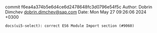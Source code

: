 commit f6ea4a374b5e6d4ce6d2478648fc3d0796e54f5c
Author: Dobrin Dimchev <dobrin.dimchev@sap.com>
Date:   Mon May 27 09:26:06 2024 +0300

    docs(ui5-select): correct ES6 Module Import section (#9060)
